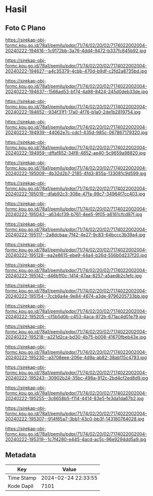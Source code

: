 # Hasil

## Foto C Plano

https://sirekap-obj-formc.kpu.go.id/78a1/pemilu/pdpr/71/74/02/20/02/7174022002004-20240222-194616--1c9172bb-3a76-4dd4-9472-b337fc845b92.jpg

https://sirekap-obj-formc.kpu.go.id/78a1/pemilu/pdpr/71/74/02/20/02/7174022002004-20240222-194627--a4c35379-4cbb-470d-b9df-c2fd2a8735bd.jpg

https://sirekap-obj-formc.kpu.go.id/78a1/pemilu/pdpr/71/74/02/20/02/7174022002004-20240222-194637--1566ad53-bf74-4a98-8424-245d0deb33de.jpg

https://sirekap-obj-formc.kpu.go.id/78a1/pemilu/pdpr/71/74/02/20/02/7174022002004-20240222-194652--934f31f1-17a0-4f76-b1a0-2de1b2819754.jpg

https://sirekap-obj-formc.kpu.go.id/78a1/pemilu/pdpr/71/74/02/20/02/7174022002004-20240222-194939--44062e7c-cdc1-435d-985c-067867179320.jpg

https://sirekap-obj-formc.kpu.go.id/78a1/pemilu/pdpr/71/74/02/20/02/7174022002004-20240222-194959--dffaf852-34f8-4852-ae40-5c9659a98820.jpg

https://sirekap-obj-formc.kpu.go.id/78a1/pemilu/pdpr/71/74/02/20/02/7174022002004-20240222-195009--4b32d2b7-2185-4fd3-855a-133081c9d599.jpg

https://sirekap-obj-formc.kpu.go.id/78a1/pemilu/pdpr/71/74/02/20/02/7174022002004-20240222-195019--dfab92c3-308e-47fa-99c7-34964f7cc403.jpg

https://sirekap-obj-formc.kpu.go.id/78a1/pemilu/pdpr/71/74/02/20/02/7174022002004-20240222-195043--a634cf39-b761-4ee5-9f05-a6161cfcd97f.jpg

https://sirekap-obj-formc.kpu.go.id/78a1/pemilu/pdpr/71/74/02/20/02/7174022002004-20240222-195117--2a8dcbaa-7f42-4e27-9c83-64bccc3b39a4.jpg

https://sirekap-obj-formc.kpu.go.id/78a1/pemilu/pdpr/71/74/02/20/02/7174022002004-20240222-195128--ea2e8615-ebe9-44a4-b26d-556b0d237f20.jpg

https://sirekap-obj-formc.kpu.go.id/78a1/pemilu/pdpr/71/74/02/20/02/7174022002004-20240222-195142--d46b1f0c-1414-47aa-8257-a5aedb2c1efc.jpg

https://sirekap-obj-formc.kpu.go.id/78a1/pemilu/pdpr/71/74/02/20/02/7174022002004-20240222-195154--7ccb6a4e-9e84-4674-a3de-9796205733bb.jpg

https://sirekap-obj-formc.kpu.go.id/78a1/pemilu/pdpr/71/74/02/20/02/7174022002004-20240222-195205--cf5b5d0b-c453-4aca-972b-671ac4d01e79.jpg

https://sirekap-obj-formc.kpu.go.id/78a1/pemilu/pdpr/71/74/02/20/02/7174022002004-20240222-195218--a221d2ca-bd30-4b75-b008-41670fbeb43e.jpg

https://sirekap-obj-formc.kpu.go.id/78a1/pemilu/pdpr/71/74/02/20/02/7174022002004-20240222-195230--a3708eee-206e-4d9a-ab82-38ab115c4783.jpg

https://sirekap-obj-formc.kpu.go.id/78a1/pemilu/pdpr/71/74/02/20/02/7174022002004-20240222-195243--30902b24-35bc-498a-912c-2bd4cf2ed8d9.jpg

https://sirekap-obj-formc.kpu.go.id/78a1/pemilu/pdpr/71/74/02/20/02/7174022002004-20240222-195255--3c6658b5-f114-4414-83e5-fe3da1da67b2.jpg

https://sirekap-obj-formc.kpu.go.id/78a1/pemilu/pdpr/71/74/02/20/02/7174022002004-20240222-195307--914f65a7-3bb1-43c0-bb3f-143180764028.jpg

https://sirekap-obj-formc.kpu.go.id/78a1/pemilu/pdpr/71/74/02/20/02/7174022002004-20240222-195319--1c7f4280-e445-4acd-ac5c-96e9294dd5a9.jpg


## Metadata

| Key        | Value               |
| ---------- | ------------------- |
| Time Stamp | 2024-02-24 22:33:55 |
| Kode Dapil | 7101                |



